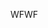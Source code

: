<span data-ttu-id="09b99-101">WF</span><span class="sxs-lookup"><span data-stu-id="09b99-101">WF</span></span>
